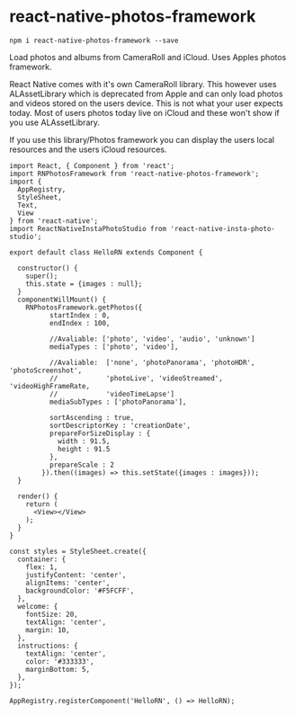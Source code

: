 # react-native-photos-framework

`npm i react-native-photos-framework --save`

Load photos and albums from CameraRoll and iCloud.
Uses Apples photos framework.

React Native comes with it's own CameraRoll library.
This however uses ALAssetLibrary which is deprecated from Apple
and can only load photos and videos stored on the users device.
This is not what your user expects today. Most of users photos
today live on iCloud and these won't show if you use ALAssetLibrary.

If you use this library/Photos framework you can display the users local resources and the users iCloud resources.

~~~~
import React, { Component } from 'react';
import RNPhotosFramework from 'react-native-photos-framework';
import {
  AppRegistry,
  StyleSheet,
  Text,
  View
} from 'react-native';
import ReactNativeInstaPhotoStudio from 'react-native-insta-photo-studio';

export default class HelloRN extends Component {

  constructor() {
    super();
    this.state = {images : null};
  }
  componentWillMount() {
    RNPhotosFramework.getPhotos({
          startIndex : 0,
          endIndex : 100,

          //Avaliable: ['photo', 'video', 'audio', 'unknown']
          mediaTypes : ['photo', 'video'],

          //Avaliable:  ['none', 'photoPanorama', 'photoHDR', 'photoScreenshot',
          //            'photoLive', 'videoStreamed', 'videoHighFrameRate,
          //            'videoTimeLapse']
          mediaSubTypes : ['photoPanorama'],

          sortAscending : true,
          sortDescriptorKey : 'creationDate',
          prepareForSizeDisplay : {
            width : 91.5,
            height : 91.5
          },
          prepareScale : 2
        }).then((images) => this.setState({images : images}));
  }

  render() {
    return (
      <View></View>
    );
  }
}

const styles = StyleSheet.create({
  container: {
    flex: 1,
    justifyContent: 'center',
    alignItems: 'center',
    backgroundColor: '#F5FCFF',
  },
  welcome: {
    fontSize: 20,
    textAlign: 'center',
    margin: 10,
  },
  instructions: {
    textAlign: 'center',
    color: '#333333',
    marginBottom: 5,
  },
});

AppRegistry.registerComponent('HelloRN', () => HelloRN);
~~~~
